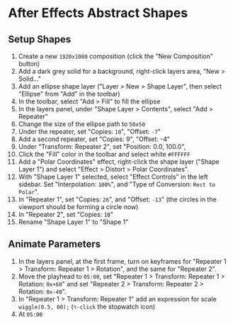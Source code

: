 # After Effects Abstract Shapes

## Setup Shapes

1. Create a new `1920x1080` composition (click the "New Composition" button)
2. Add a dark grey solid for a background, right-click layers area, "New > Solid..."
3. Add an ellipse shape layer ("Layer > New > Shape Layer", then select "Ellipse" from "Add" in the toolbar)
4. In the toolbar, select "Add > Fill" to fill the ellipse
5. In the layers panel, under "Shape Layer > Contents", select "Add > Repeater"
6. Change the size of the ellipse path to `50x50`
7. Under the repeater, set "Copies: `10`", "Offset: `-7`"
8. Add a second repeater, set "Copies: 9", "Offset: -4"
9. Under "Transform: Repeater 2", set "Position: 0.0, 100.0", 
10. Click the "Fill" color in the toolbar and select white `#FFFFFF`
11. Add a "Polar Coordinates" effect, right-click the shape layer ("Shape Layer 1") and select "Effect > Distort > Polar Coordinates".
12. With "Shape Layer 1" selected, select "Effect Controls" in the left sidebar. Set "Interpolation: `100%`", and "Type of Conversion: `Rect to Polar`".
13. In "Repeater 1", set "Copies: `26`", and "Offset: `-13`" (the circles in the viewport should be forming a circle now)
14. In "Repeater 2", set "Copies: `10`"
15. Rename "Shape Layer 1" to "Shape 1"

## Animate Parameters

1. In the layers panel, at the first frame, turn on keyframes for "Repeater 1 > Transform: Repeater 1 > Rotation", and the same for "Repeater 2".
2. Move the playhead to `05:00`, set "Repeater 1 > Transform: Repeater 1 > Rotation: `0x+60`" and set "Repeater 2 > Transform: Repeater 2 > Rotation: `0x-40`".
3. In "Repeater 1 > Transform: Repeater 1" add an expression for scale `wiggle(0.5, 60);` (`⌥-click` the stopwatch icon)
4. At `05:00`